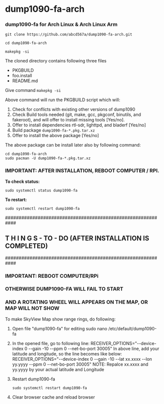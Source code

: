 # dump1090-fa-arch

### dump1090-fa for Arch Linux & Arch Linux Arm

```
git clone https://github.com/abcd567a/dump1090-fa-arch.git

cd dump1090-fa-arch

makepkg -si

```

The cloned directory contains following three files

- PKGBUILD
- foo.install
- README.md

Give command `makepkg -si `

Above command will run the PKGBUILD script which will: 

1. Check for conflicts with existing other versions of dump1090
2. Check Build tools needed (git, make, gcc, pkgconf, binutils, and fakeroot), and will offer to install missing tools [Yes/no]. 
3. Offer to install dependencies rtl-sdr, lighttpd, and bladerf [Yes/no]
4. Build package `dump1090-fa-*.pkg.tar.xz`
5. Offer to install the above package [Yes/no]

The above package can be install later also by following command:
```
cd dump1090-fa-arch 
sudo pacman -U dump1090-fa-*.pkg.tar.xz
```
### IMPORTANT: AFTER INSTALLATION, REBOOT COMPUTER / RPI.

**To check status:**
```
sudo systemctl status dump1090-fa
```

**To restart:**
```
sudo systemctl restart dump1090-fa
```

############################################################

##  T H I N G S - TO -  DO (AFTER INSTALLATION IS COMPLETED)
  
############################################################

### IMPORTANT: REBOOT COMPUTER/RPi
### OTHERWISE DUMP1090-FA WILL FAIL TO START
### AND A ROTATING WHEEL WILL APPEARS ON THE MAP, OR MAP WILL NOT SHOW



To make SkyView Map show range rings, do following:

1. Open file "dump1090-fa" for editing
    sudo nano  /etc/default/dump1090-fa

2. In the opened file, go to following line:
    RECEIVER_OPTIONS="--device-index 0 --gain -10 --ppm 0 --net-bo-port 30005"
    In above line, add your latitude and longitude, so the line becomes like below:
    RECEIVER_OPTIONS="--device-index 0 --gain -10 --lat xx.xxxx --lon yy.yyyy --ppm 0 --net-bo-port 30005"
    NOTE: Repalce xx.xxxx and yy.yyyy by your actual latitude and Longitude

3. Restart dump1090-fa

    `sudo systemctl restart dump1090-fa `

4. Clear browser cache and reload browser
